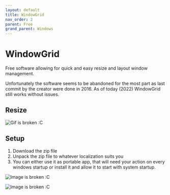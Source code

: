 ```yaml
---
layout: default
title: WindowGrid
nav_order: 2
parent: Free
grand_parent: Windows
---
```


# WindowGrid

Free software allowing for quick and easy resize and layout window management. 

Unfortunately the software seems to be abandoned for the most part as last commit by the creator were done in 2016. As of today (2022) WindowGrid still works without issues.
## Resize
![Gif is broken :C](http://windowgrid.net/public/images/WindowGrid.gif)

## Setup

1. Download the zip file
2. Unpack the zip file to whatever localization suits you
3. You can either use it as portable app, that will need your action on every windows startup or install it and allow it to start with system startup.


![Image is broken :C](http://windowgrid.net/public/images/SettingsScreen.png)

![Image is broken :C](http://windowgrid.net/public/images/InfoScreen.png)